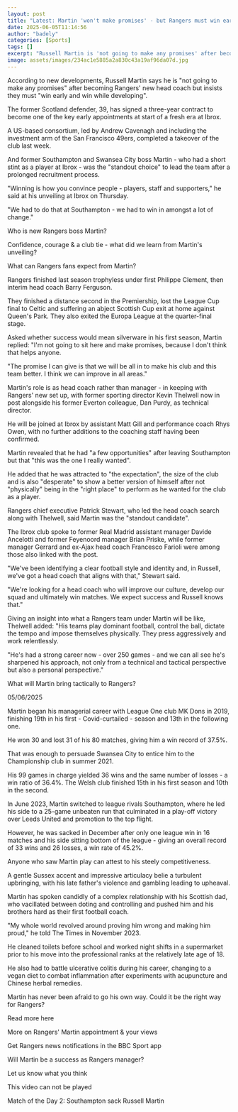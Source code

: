 ```yaml
---
layout: post
title: "Latest: Martin 'won't make promises' - but Rangers must win early"
date: 2025-06-05T11:14:56
author: "badely"
categories: [Sports]
tags: []
excerpt: "Russell Martin is 'not going to make any promises' after becoming Rangers' new head coach but insists they must 'win early and win while developing'."
image: assets/images/234ac1e5885a2a830c43a19af96da07d.jpg
---
```


According to new developments, Russell Martin says he is "not going to make any promises" after becoming Rangers' new head coach but insists they must "win early and win while developing".

The former Scotland defender, 39, has signed a three-year contract to become one of the key early appointments at start of a fresh era at Ibrox.

A US-based consortium, led by Andrew Cavenagh and including the investment arm of the San Francisco 49ers, completed a takeover of the club last week.

And former Southampton and Swansea City boss Martin - who had a short stint as a player at Ibrox - was the "standout choice" to lead the team after a prolonged recruitment process.

"Winning is how you convince people - players, staff and supporters," he said at his unveiling at Ibrox on Thursday.

"We had to do that at Southampton - we had to win in amongst a lot of change."

Who is new Rangers boss Martin?

Confidence, courage & a club tie - what did we learn from Martin's unveiling?

What can Rangers fans expect from Martin?

Rangers finished last season trophyless under first Philippe Clement, then interim head coach Barry Ferguson.

They finished a distance second in the Premiership, lost the League Cup final to Celtic and suffering an abject Scottish Cup exit at home against Queen's Park. They also exited the Europa League at the quarter-final stage.

Asked whether success would mean silverware in his first season, Martin replied: "I'm not going to sit here and make promises, because I don't think that helps anyone.

"The promise I can give is that we will be all in to make his club and this team better. I think we can improve in all areas."

Martin's role is as head coach rather than manager - in keeping with Rangers' new set up, with former sporting director Kevin Thelwell now in post alongside his former Everton colleague, Dan Purdy, as technical director.

He will be joined at Ibrox by assistant Matt Gill and performance coach Rhys Owen, with no further additions to the coaching staff having been confirmed.

Martin revealed that he had "a few opportunities" after leaving Southampton but that "this was the one I really wanted".

He added that he was attracted to "the expectation", the size of the club and is also "desperate" to show a better version of himself after not "physically" being in the "right place" to perform as he wanted for the club as a player.

Rangers chief executive Patrick Stewart, who led the head coach search along with Thelwell, said Martin was the "standout candidate".

The Ibrox club spoke to former Real Madrid assistant manager Davide Ancelotti and former Feyenoord manager Brian Priske, while former manager Gerrard and ex-Ajax head coach Francesco Farioli were among those also linked with the post. 

"We've been identifying a clear football style and identity and, in Russell, we've got a head coach that aligns with that," Stewart said.

"We're looking for a head coach who will improve our culture, develop our squad and ultimately win matches. We expect success and Russell knows that."

Giving an insight into what a Rangers team under Martin will be like, Thelwell added: "His teams play dominant football, control the ball, dictate the tempo and impose themselves physically. They press aggressively and work relentlessly. 

"He's had a strong career now - over 250 games - and we can all see he's sharpened his approach, not only from a technical and tactical perspective but also a personal perspective."

What will Martin bring tactically to Rangers?

05/06/2025

Martin began his managerial career with League One club MK Dons in 2019, finishing 19th in his first - Covid-curtailed - season and 13th in the following one.

He won 30 and lost 31 of his 80 matches, giving him a win record of 37.5%.

That was enough to persuade Swansea City to entice him to the Championship club in summer 2021.

His 99 games in charge yielded 36 wins and the same number of losses - a win ratio of 36.4%. The Welsh club finished 15th in his first season and 10th in the second.

In June 2023, Martin switched to league rivals Southampton, where he led his side to a 25-game unbeaten run that culminated in a play-off victory over Leeds United and promotion to the top flight.

However, he was sacked in December after only one league win in 16 matches and his side sitting bottom of the league - giving an overall record of 33 wins and 26 losses, a win rate of 45.2%.

Anyone who saw Martin play can attest to his steely competitiveness.

A gentle Sussex accent and impressive articulacy belie a turbulent upbringing, with his late father's violence and gambling leading to upheaval.

Martin has spoken candidly of a complex relationship with his Scottish dad, who vacillated between doting and controlling and pushed him and his brothers hard as their first football coach.

"My whole world revolved around proving him wrong and making him proud," he told The Times in November 2023.

He cleaned toilets before school and worked night shifts in a supermarket prior to his move into the professional ranks at the relatively late age of 18.

He also had to battle ulcerative colitis during his career, changing to a vegan diet to combat inflammation after experiments with acupuncture and Chinese herbal remedies.

Martin has never been afraid to go his own way. Could it be the right way for Rangers?

Read more here

More on Rangers' Martin appointment & your views

Get Rangers news notifications in the BBC Sport app

Will Martin be a success as Rangers manager?

Let us know what you think

This video can not be played

Match of the Day 2: Southampton sack Russell Martin

